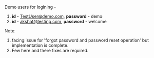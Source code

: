 Demo users for logining -

1. **id** - TestUser@demo.com, **password** - demo
2. **id** - akshat@testing.com, **password** - welcome

Note:
1. facing issue for 'forgot password and password reset operation' but implementation is complete.
2. Few here and there fixes are required.
